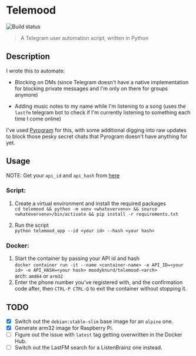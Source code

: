 # Telemood  

![Build status](https://cloud.drone.io/api/badges/moodyknurd/telemood/status.svg?ref=refs/heads/main)

> A Telegram user automation script, written in Python


## Description

I wrote this to automate:

- Blocking on DMs (since Telegram doesn't have a native implementation for blocking private messages and I'm only on there
for groups anymore)

- Adding music notes to my name while I'm listening to a song (uses the `lastfm` telegram bot to check if I'm currently 
listening to something each time I come online)

I've used [Pyrogram](https://github.com/pyrogram/pyrogram) for this, with some additional digging into raw updates to 
block those pesky secret chats that Pyrogram doesn't have anything for yet.


## Usage  

NOTE: Get your `api_id` and `api_hash` from [here](https://my.telegram.org/auth?to=apps)

### Script:  
1. Create a virtual environment and install the required packages  
`cd telemood && python -m venv <whatevervenv> && source <whatevervenv>/bin/activate && pip install -r requirements.txt`

2. Run the script  
`python telemood_app --id <your id> --hash <your hash>`

### Docker:  
1. Start the container by passing your API id and hash  
`docker container run -it --name <container-name> -e API_ID=<your id> -e API_HASH=<your hash> moodyknurd/telemood-<arch>`  
arch: `amd64` or `arm32`  
2. Enter the phone number you've registered with, and the confirmation code after, then `CTRL-P CTRL-Q` to exit the container without stopping it.
	
## TODO  

- [x] Switch out the `debian:stable-slim` base image for an `alpine` one.
- [x] Generate arm32 image for Raspberry Pi.
- [ ] Figure out the issue with `latest` tag getting overwritten in the Docker Hub.
- [ ] Switch out the LastFM search for a ListenBrainz one instead.
